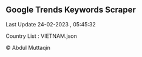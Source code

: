 

## Google Trends Keywords Scraper 
 
Last Update 24-02-2023 , 05:45:32

Country List :
VIETNAM.json



© Abdul Muttaqin 
